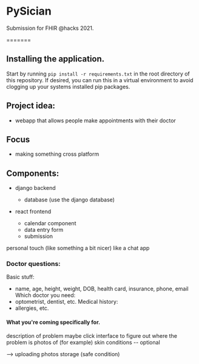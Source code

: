 # PySician

Submission for FHIR @hacks 2021.

=======

## Installing the application.

Start by running `pip install -r requirements.txt` in the root directory of this repository. If desired, you can run this in a virtual environment to avoid clogging up your systems installed pip packages.

## Project idea:

- webapp that allows people make appointments with their doctor

## Focus

- making something cross platform

## Components:

- django backend

  - database (use the django database)

- react frontend
  - calendar component
  - data entry form
  - submission

personal touch (like something a bit nicer) like a chat app

### Doctor questions:

Basic stuff:

- name, age, height, weight, DOB, health card, insurance, phone, email
  Which doctor you need:
- optometrist, dentist, etc.
  Medical history:
- allergies, etc.

#### What you're coming specifically for.

description of problem
maybe click interface to figure out where the problem is
photos of (for example) skin conditions -- optional

--> uploading photos storage (safe condition)

